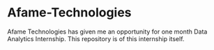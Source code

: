 # Afame-Technologies
Afame Technologies has given me an opportunity for one month Data Analytics Internship. This repository is of this internship itself.
